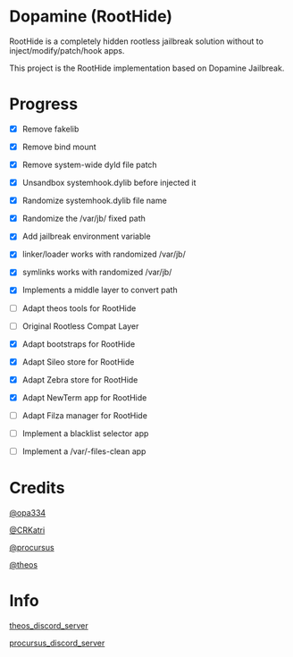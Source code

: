 # Dopamine (RootHide)

RootHide is a completely hidden rootless jailbreak solution without to inject/modify/patch/hook apps.

This project is the RootHide implementation based on Dopamine Jailbreak.


# Progress

- [x]  Remove fakelib
- [x]  Remove bind mount
- [x]  Remove system-wide dyld file patch
- [x]  Unsandbox systemhook.dylib before injected it
- [x]  Randomize systemhook.dylib file name
- [x]  Randomize the /var/jb/ fixed path
- [x]  Add jailbreak environment variable
- [x]  linker/loader works with randomized /var/jb/
- [x]  symlinks works with randomized /var/jb/
- [x]  Implements a middle layer to convert path
- [ ]  Adapt theos tools for RootHide
- [ ]  Original Rootless Compat Layer
- [x]  Adapt bootstraps for RootHide
- [x]  Adapt Sileo store for RootHide
- [x]  Adapt Zebra store for RootHide
- [x]  Adapt NewTerm app for RootHide
- [ ]  Adapt Filza manager for RootHide
- [ ]  Implement a blacklist selector app
- [ ]  Implement a /var/-files-clean app


# Credits

[@opa334](https://github.com/opa334/)

[@CRKatri](https://github.com/CRKatri)

[@procursus](https://github.com/ProcursusTeam/Procursus)

[@theos](https://github.com/theos/theos)


# Info

[theos_discord_server](https://theos.dev/discord)

[procursus_discord_server](https://discord.gg/QJDrrAJPDY)
